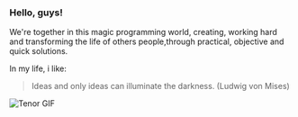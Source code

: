 ### Hello, guys!

We're together in this magic programming world, creating, working hard and transforming the life of others people,through practical, objective and quick solutions.

In my life, i like:

> Ideas and only ideas can illuminate the darkness. (Ludwig von Mises)

![Tenor GIF](https://media.tenor.com/images/cdda4d937ceb893c7c6ce3963d55f4b2/tenor.gif)

<!--
**hotequil/hotequil** is a ✨ _special_ ✨ repository because its `README.md` (this file) appears on your GitHub profile.

Here are some ideas to get you started:

- 🔭 I’m currently working on ...
- 🌱 I’m currently learning ...
- 👯 I’m looking to collaborate on ...
- 🤔 I’m looking for help with ...
- 💬 Ask me about ...
- 📫 How to reach me: ...
- 😄 Pronouns: ...
- ⚡ Fun fact: ...
-->
